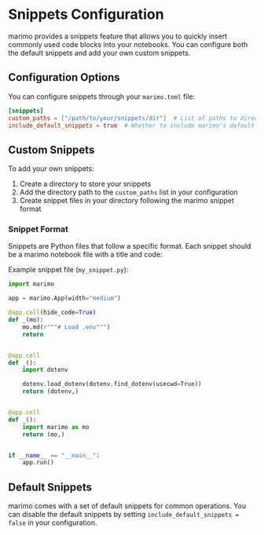 # Snippets Configuration

marimo provides a snippets feature that allows you to quickly insert commonly used code blocks into your notebooks. You can configure both the default snippets and add your own custom snippets.

## Configuration Options

You can configure snippets through your `marimo.toml` file:

```toml
[snippets]
custom_paths = ["/path/to/your/snippets/dir"]  # List of paths to directories containing custom snippets
include_default_snippets = true  # Whether to include marimo's default snippets (defaults to true)
```

## Custom Snippets

To add your own snippets:

1. Create a directory to store your snippets
2. Add the directory path to the `custom_paths` list in your configuration
3. Create snippet files in your directory following the marimo snippet format

### Snippet Format

Snippets are Python files that follow a specific format. Each snippet should be a marimo notebook file with a title and code:

Example snippet file (`my_snippet.py`):

```python
import marimo

app = marimo.App(width="medium")

@app.cell(hide_code=True)
def _(mo):
    mo.md(r"""# Load .env""")
    return


@app.cell
def _():
    import dotenv

    dotenv.load_dotenv(dotenv.find_dotenv(usecwd=True))
    return (dotenv,)


@app.cell
def _():
    import marimo as mo
    return (mo,)


if __name__ == "__main__":
    app.run()
```

## Default Snippets

marimo comes with a set of default snippets for common operations. You can disable the default snippets by setting `include_default_snippets = false` in your configuration.
